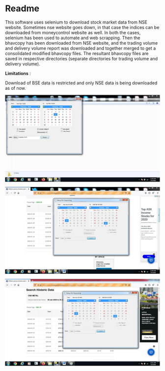 # Readme

This software uses selenium to download stock market data from NSE website. Sometimes nse website goes down, in that case the indices can be downloaded from moneycontrol website as well. In both the cases, selenium has been used to automate and web scrapping. Then the bhavcopy has been downloaded from NSE website, and the trading volume and delivery volume report was downloaded and together merged to get a consolidated modified bhavcopy files. The resultant bhavcopy files are saved in respective directories (separate directories for trading volume and delivery volume).

**Limitations** :

Download of BSE data is restricted and only NSE data is being downloaded as of now.

!["Application photo"](images/application.jpg "Application pic")



!["Snapshot 1"](images/snapshot1.jpg "Snapshot1")



!["Snapshot 2"](images/snapshot2.jpg "Snapshot2")
